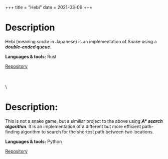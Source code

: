 +++
title = "Hebi"
date = 2021-03-09
+++

# Description

Hebi (meaning _snake_ in Japanese) is an implementation of Snake using a **_double-ended queue_**.

**Languages & tools:** Rust

<a class="btn btn--repo" href="https://github.com/sjinno/hebi" target="\_blank">Repository</a>

\
\
\

# Description:

This is not a snake game, but a similiar project to the above using **_A\* search algorithm_**. It is an implementation of a different but more efficient path-finding algorithm to search for the shortest path between two locations.

**Languages & tools:** Python

<a class="btn btn--repo"  href="https://github.com/sjinno/A-star" target="\_blank">Repository</a>
